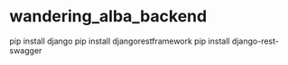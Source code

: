# wandering_alba_backend

pip install django
pip install djangorestframework
pip install django-rest-swagger
